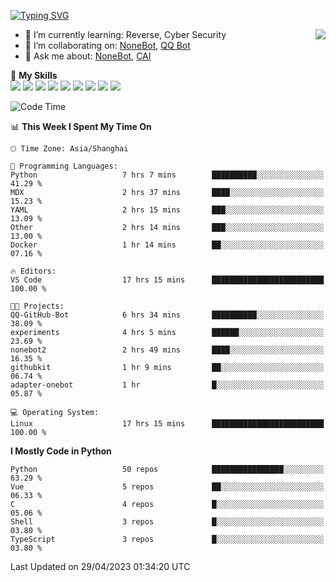 [![Typing SVG](https://readme-typing-svg.herokuapp.com?size=25&duration=2500&color=8C43EA&vCenter=true&width=200&height=40&lines=Hi+there+%F0%9F%91%8B%F0%9F%8F%BB;I'm+yanyongyu)](https://git.io/typing-svg)

<a href="#">
  <img align="right" src="https://github-readme-stats.vercel.app/api?username=yanyongyu&count_private=true&show_icons=true&bg_color=15,f2f7fd,E0EAFC" />
</a>

- 🌱 I’m currently learning: Reverse, Cyber Security
- 👯 I’m collaborating on: [NoneBot](https://github.com/nonebot), [QQ Bot](https://github.com/Mrs4s/go-cqhttp)
- 💬 Ask me about: [NoneBot](https://github.com/nonebot), [CAI](https://github.com/cscs181/CAI)

🌟 **My Skills**  
![](https://img.shields.io/badge/-Python-3e74a2?style=flat-square&logo=Python&logoColor=fff)
![](https://img.shields.io/badge/-Node.js-339933?style=flat-square&logo=Node.js&logoColor=fff)
![](https://img.shields.io/badge/-Vue-4fc08d?style=flat-square&logo=Vue.js&logoColor=fff)
![](https://img.shields.io/badge/-React-2d98ce?style=flat-square&logo=React&logoColor=fff)
![](https://img.shields.io/badge/-Docker-2496ED?style=flat-square&logo=Docker&logoColor=fff)
![](https://img.shields.io/badge/-Linux-000000?style=flat-square&logo=Linux&logoColor=fff)
![](https://img.shields.io/badge/-MySQL-4479A1?style=flat-square&logo=MySQL&logoColor=fff)
![](https://img.shields.io/badge/-Redis-DC382D?style=flat-square&logo=Redis&logoColor=fff)
![](https://img.shields.io/badge/-MongoDB-47A248?style=flat-square&logo=MongoDB&logoColor=fff)

<!--START_SECTION:waka-->
![Code Time](http://img.shields.io/badge/Code%20Time-3%2C969%20hrs%2044%20mins-blue)

📊 **This Week I Spent My Time On** 

```text
🕑︎ Time Zone: Asia/Shanghai

💬 Programming Languages: 
Python                   7 hrs 7 mins        ██████████░░░░░░░░░░░░░░░   41.29 % 
MDX                      2 hrs 37 mins       ████░░░░░░░░░░░░░░░░░░░░░   15.23 % 
YAML                     2 hrs 15 mins       ███░░░░░░░░░░░░░░░░░░░░░░   13.09 % 
Other                    2 hrs 14 mins       ███░░░░░░░░░░░░░░░░░░░░░░   13.00 % 
Docker                   1 hr 14 mins        ██░░░░░░░░░░░░░░░░░░░░░░░   07.16 % 

🔥 Editors: 
VS Code                  17 hrs 15 mins      █████████████████████████   100.00 % 

🐱‍💻 Projects: 
QQ-GitHub-Bot            6 hrs 34 mins       ██████████░░░░░░░░░░░░░░░   38.09 % 
experiments              4 hrs 5 mins        ██████░░░░░░░░░░░░░░░░░░░   23.69 % 
nonebot2                 2 hrs 49 mins       ████░░░░░░░░░░░░░░░░░░░░░   16.35 % 
githubkit                1 hr 9 mins         ██░░░░░░░░░░░░░░░░░░░░░░░   06.74 % 
adapter-onebot           1 hr                █░░░░░░░░░░░░░░░░░░░░░░░░   05.87 % 

💻 Operating System: 
Linux                    17 hrs 15 mins      █████████████████████████   100.00 % 
```

**I Mostly Code in Python** 

```text
Python                   50 repos            ████████████████░░░░░░░░░   63.29 % 
Vue                      5 repos             ██░░░░░░░░░░░░░░░░░░░░░░░   06.33 % 
C                        4 repos             █░░░░░░░░░░░░░░░░░░░░░░░░   05.06 % 
Shell                    3 repos             █░░░░░░░░░░░░░░░░░░░░░░░░   03.80 % 
TypeScript               3 repos             █░░░░░░░░░░░░░░░░░░░░░░░░   03.80 % 
```




 Last Updated on 29/04/2023 01:34:20 UTC
<!--END_SECTION:waka-->

